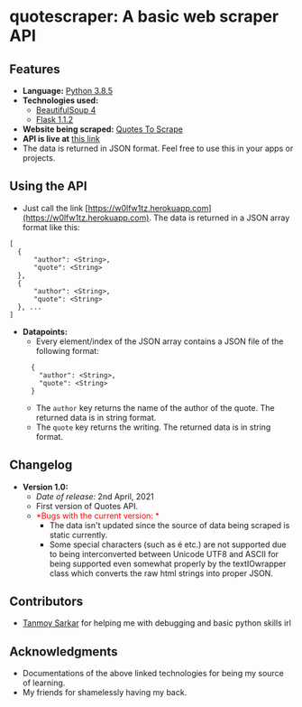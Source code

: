 # quotescraper: A basic web scraper API

## Features
- **Language:** [Python 3.8.5](https://docs.python.org/3.8/)
- **Technologies used:**
  - [BeautifulSoup 4](https://pypi.org/project/beautifulsoup4/)
  - [Flask 1.1.2](https://flask.palletsprojects.com/en/1.1.x/)
- **Website being scraped:** [Quotes To Scrape](https://quotes.toscrape.com)
- **API is live at** [this link](https://w0lfw1tz.herokuapp.com)
- The data is returned in JSON format. Feel free to use this in your apps or projects.

## Using the API
- Just call the link [https://w0lfw1tz.herokuapp.com](https://w0lfw1tz.herokuapp.com). The data is returned in a JSON array format like this:
```
[
  {
      "author": <String>,
      "quote": <String>
  },
  {
      "author": <String>,
      "quote": <String>
  }, ...  
]
```
- **Datapoints:**
  - Every element/index of the JSON array contains a JSON file of the following format:
  ```
    {
      "author": <String>,
      "quote": <String>
    }
  ```
  - The ```author``` key returns the name of the author of the quote. The returned data is in string format.
  - The ```quote``` key returns the writing. The returned data is in string format.

## Changelog
- **Version 1.0:**
  - *Date of release:* 2nd April, 2021
  - First version of Quotes API.
  - <span style="color:red"> *Bugs with the current version: * </span>
    - The data isn't updated since the source of data being scraped is static currently.
    - Some special characters (such as é etc.) are not supported due to being interconverted between Unicode UTF8 and ASCII for being supported even somewhat properly by the textIOwrapper class which converts the raw html strings into proper JSON.
## Contributors
- [Tanmoy Sarkar](https://github.com/tanmoyio) for helping me with debugging and basic python skills irl

## Acknowledgments
- Documentations of the above linked technologies for being my source of learning.
- My friends for shamelessly having my back.
